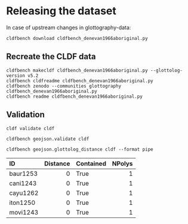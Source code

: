 # Releasing the dataset

In case of upstream changes in glottography-data:
```shell
cldfbench download cldfbench_denevan1966aboriginal.py
```

## Recreate the CLDF data

```shell
cldfbench makecldf cldfbench_denevan1966aboriginal.py --glottolog-version v5.2
cldfbench cldfreadme cldfbench_denevan1966aboriginal.py
cldfbench zenodo --communities glottography cldfbench_denevan1966aboriginal.py
cldfbench readme cldfbench_denevan1966aboriginal.py
```

## Validation

```shell
cldf validate cldf
```

```shell
cldfbench geojson.validate cldf
```

```shell
cldfbench geojson.glottolog_distance cldf --format pipe
```

| ID | Distance | Contained | NPolys |
|:---------|-----------:|:------------|---------:|
| baur1253 | 0 | True | 1 |
| cani1243 | 0 | True | 1 |
| cayu1262 | 0 | True | 1 |
| iton1250 | 0 | True | 1 |
| movi1243 | 0 | True | 1 |
